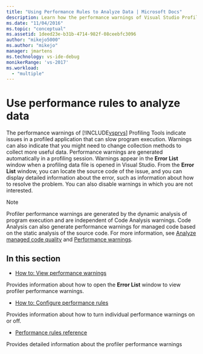```yaml
---
title: "Using Performance Rules to Analyze Data | Microsoft Docs"
description: Learn how the performance warnings of Visual Studio Profiling Tools indicate issues in a profiled application that can slow program execution.
ms.date: "11/04/2016"
ms.topic: "conceptual"
ms.assetid: 1deed23e-b31b-4714-982f-08ceebfc3096
author: "mikejo5000"
ms.author: "mikejo"
manager: jmartens
ms.technology: vs-ide-debug
monikerRange: 'vs-2017'
ms.workload:
  - "multiple"
---
```

# Use performance rules to analyze data
The performance warnings of [!INCLUDE[vsprvs](../code-quality/includes/vsprvs_md.md)] Profiling Tools indicate issues in a profiled application that can slow program execution. Warnings can also indicate that you might need to change collection methods to collect more useful data. Performance warnings are generated automatically in a profiling session. Warnings appear in the **Error List** window when a profiling data file is opened in Visual Studio. From the **Error List** window, you can locate the source code of the issue, and you can display detailed information about the error, such as information about how to resolve the problem. You can also disable warnings in which you are not interested.

> [!NOTE]
> Profiler performance warnings are generated by the dynamic analysis of program execution and are independent of Code Analysis warnings. Code Analysis can also generate performance warnings for managed code based on the static analysis of the source code. For more information, see [Analyze managed code quality](../code-quality/code-analysis-for-managed-code-overview.md) and [Performance warnings](/dotnet/fundamentals/code-analysis/quality-rules/performance-warnings).

## In this section
- [How to: View performance warnings](../profiling/how-to-view-performance-warnings.md)

 Provides information about how to open the **Error List** window to view profiler performance warnings.

- [How to: Configure performance rules](../profiling/how-to-configure-performance-rules.md)

 Provides information about how to turn individual performance warnings on or off.

- [Performance rules reference](../profiling/performance-rules-reference.md)

 Provides detailed information about the profiler performance warnings
